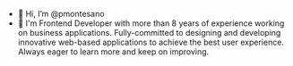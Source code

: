 - 👋 Hi, I’m @pmontesano
- 👀 I'm Frontend Developer with more than 8 years of experience working on business applications. 
Fully-committed to designing and developing innovative web-based applications to achieve the best user experience. Always eager to learn more and keep on improving.

<!---
pmontesano/pmontesano is a ✨ special ✨ repository because its `README.md` (this file) appears on your GitHub profile.
You can click the Preview link to take a look at your changes.
--->
